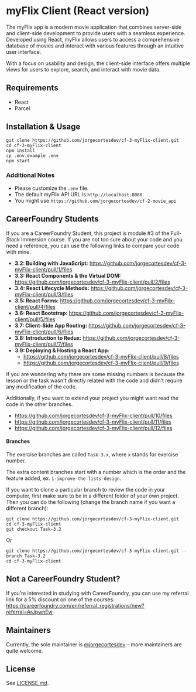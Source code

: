 # myFlix Client (React version)

The myFlix app is a modern movie application that combines server-side and client-side development to provide users with a seamless experience. Developed using React, myFlix allows users to access a comprehensive database of movies and interact with various features through an intuitive user interface.

With a focus on usability and design, the client-side interface offers multiple views for users to explore, search, and interact with movie data.

## Requirements

- React
- Parcel

## Installation & Usage

```
git clone https://github.com/jorgecortesdev/cf-3-myFlix-client.git
cd cf-3-myFlix-client
npm install
cp .env.example .env
npm start
```

### Additional Notes

- Please customize the `.env` file.
- The default myFlix API URL is `http://localhost:8080`.
- You might use `https://github.com/jorgecortesdev/cf-2-movie_api`

## CareerFoundry Students

If you are a CareerFoundry Student, this project is module #3 of the Full-Stack Immersion course. If you are not too sure about your code and you need a reference, you can use the following links to compare your code with mine.

- **3.2: Building with JavaScript:** https://github.com/jorgecortesdev/cf-3-myFlix-client/pull/1/files
- **3.3: React Components & the Virtual DOM:** https://github.com/jorgecortesdev/cf-3-myFlix-client/pull/2/files
- **3.4: React Lifecycle Methods:** https://github.com/jorgecortesdev/cf-3-myFlix-client/pull/3/files
- **3.5: React Forms:** https://github.com/jorgecortesdev/cf-3-myFlix-client/pull/4/files
- **3.6: React Bootstrap:** https://github.com/jorgecortesdev/cf-3-myFlix-client/pull/5/files
- **3.7: Client-Side App Routing:** https://github.com/jorgecortesdev/cf-3-myFlix-client/pull/6/files
- **3.8: Introduction to Redux:** https://github.com/jorgecortesdev/cf-3-myFlix-client/pull/7/files
- **3.9: Deploying & Hosting a React App:**
  - https://github.com/jorgecortesdev/cf-3-myFlix-client/pull/8/files
  - https://github.com/jorgecortesdev/cf-3-myFlix-client/pull/9/files

If you are wondering why there are some missing numbers is because the lesson or the task wasn't directly related with the code and didn't require any modification of the code.

Additionally, if you want to extend your project you might want read the code in the other branches.

- https://github.com/jorgecortesdev/cf-3-myFlix-client/pull/10/files
- https://github.com/jorgecortesdev/cf-3-myFlix-client/pull/11/files
- https://github.com/jorgecortesdev/cf-3-myFlix-client/pull/12/files

#### Branches

The exercise branches are called `Task-3.x`, where `x` stands for exercise number.

The extra content branches start with a number which is the order and the feature added, ex. `1-improve-the-lists-design`.

If you want to clone a particular branch to review the code in your computer, first make sure to be in a different folder of your own project. Then you can do the following (change the branch name if you want a different branch):

```
git clone https://github.com/jorgecortesdev/cf-3-myFlix-client.git
cd cf-3-myFlix-client
git checkout Task-3.2
```

Or

```
git clone https://github.com/jorgecortesdev/cf-3-myFlix-client.git --branch Task-3.2
cd cf-3-myFlix-client
```

## Not a CareerFoundry Student?

If you’re interested in studying with CareerFoundry, you can use my referral link for a 5% discount on one of the courses: https://careerfoundry.com/en/referral_registrations/new?referral=ArJpwnEw

## Maintainers

Currently, the sole maintainer is [@jorgecortesdev](https://github.com/jorgecortesdev) - more maintainers are quite welcome.

## License

See [LICENSE.md](./LICENSE.md).
